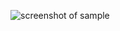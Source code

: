 ![screenshot of sample](https://cdn.discordapp.com/attachments/589341917779722241/789553308669837372/BrandImg.1.png)



